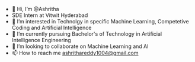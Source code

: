 - 👋 Hi, I’m @Ashritha
- SDE Intern at Vitwit Hyderabad
- 👀 I’m interested in Technolgy in specific Machine Learning, Competetive Coding and Artificial Intelligence
- 🌱 I’m currently pursuing Bachelor's of Technology in Artificial Intelligence Engineering 
- 💞️ I’m looking to collaborate on Machine Learning and AI
- 📫 How to reach me ashrithareddy1004@gmail.com

<!---
Ashritha-Reddy1004/Ashritha-Reddy1004 is a ✨ special ✨ repository because its `README.md` (this file) appears on your GitHub profile.
You can click the Preview link to take a look at your changes.
--->
